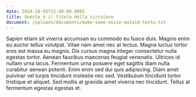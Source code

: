 ```yaml
---
date: 2024-10-03T12:48:00.000Z
title: Questo è il titolo della circolare
document: /uploads/documents/make-some-noise-mutoid-testo.txt
---
```

Sapien etiam sit viverra accumsan eu commodo eu fusce duis. Magnis enim eu auctor tellus volutpat. Vitae nam amet nec at lectus. Magna luctus tortor eros est massa eu magnis. Dis cursus magna integer consectetur nulla egestas tortor. Aenean faucibus maecenas feugiat venenatis. Ultrices id nullam urna lacus. Fermentum urna posuere eget sagittis diam nulla curabitur aenean potenti. Enim enim sed dui quis adipiscing. Diam amet pulvinar vel turpis tincidunt molestie nec sed. Vestibulum tincidunt tortor tristique et aliquet. Sed mollis at gravida amet viverra nec tincidunt. Tellus at fermentum egestas egestas et.
